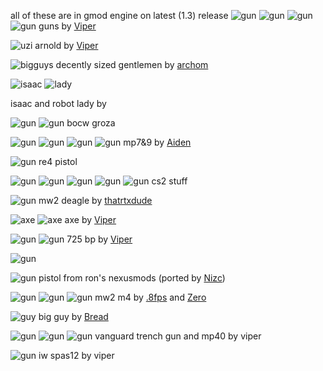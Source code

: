all of these are in gmod engine on latest (1.3) release
![gun](https://media.discordapp.net/attachments/484785909099790346/1078421049185681418/image.png)
![gun](https://cdn.discordapp.com/attachments/424661475282649101/1078433411842191601/image.png)
![gun](https://cdn.discordapp.com/attachments/484785909099790346/1078433866156613683/image.png)
![gun](https://cdn.discordapp.com/attachments/424661475282649101/1078436064047411200/image.png)
guns by [Viper](https://steamcommunity.com/id/dirtysionmain/)

![uzi](https://cdn.discordapp.com/attachments/484785909099790346/1104062185912664085/arnold.jpg)
arnold by [Viper](https://steamcommunity.com/id/dirtysionmain/)

![bigguys](https://cdn.discordapp.com/attachments/424661475282649101/1116072954976010370/poster-23-06-07_17-35-02.jpg)
decently sized gentlemen by [archom](https://steamcommunity.com/profiles/76561199131947772)

![isaac](https://cdn.discordapp.com/attachments/839227966193795093/1078764570300133446/image.png)
![lady](https://cdn.discordapp.com/attachments/839227966193795093/1078403571294404718/image.png)

isaac and robot lady by

![gun](https://media.discordapp.net/attachments/1080446080170328105/1083467596147470437/image.png)
![gun](https://cdn.discordapp.com/attachments/484785909099790346/1084865393186852954/groza.jpg)
bocw groza

![gun](https://media.discordapp.net/attachments/962102265408282644/1085911164355084319/Screenshot_2023-03-16_125938.png)
![gun](https://media.discordapp.net/attachments/962102265408282644/1085902493441065000/Screenshot_2023-03-16_122758.png)
![gun](https://media.discordapp.net/attachments/962102265408282644/1086252719846727790/Screenshot_2023-03-17_114308.png)
![gun](https://media.discordapp.net/attachments/962102265408282644/1086252719448260659/Screenshot_2023-03-17_114117.png)
mp7&9 by [Aiden](https://steamcommunity.com/id/24123351/)

![gun](https://cdn.discordapp.com/attachments/484785909099790346/1085944654924611665/the_leon_gun.jpg)
re4 pistol

![gun](https://media.discordapp.net/attachments/484785909099790346/1090253766764281897/image.png)
![gun](https://cdn.discordapp.com/attachments/1080446080170328105/1090261760386281522/cs2_ak47.jpg)
![gun](https://cdn.discordapp.com/attachments/484785909099790346/1090290356928651285/deagle.jpg)
![gun](https://cdn.discordapp.com/attachments/484785909099790346/1090309880105152682/g3sg1.jpg)
![gun](https://cdn.discordapp.com/attachments/484785909099790346/1090656155010867320/image.png)
cs2 stuff

![gun](https://cdn.discordapp.com/attachments/1080440462797705258/1091363008938262600/image.png)
mw2 deagle by [thatrtxdude](https://steamcommunity.com/id/thatrtxdude/)

![axe](https://media.discordapp.net/attachments/1080446080170328105/1091421531751587970/image.png)
![axe](https://media.discordapp.net/attachments/1080446080170328105/1091421603587432561/image.png)
axe by [Viper](https://steamcommunity.com/id/dirtysionmain/)

![gun](https://media.discordapp.net/attachments/1080446080170328105/1093967636599156746/image.png)
![gun](https://media.discordapp.net/attachments/1080446080170328105/1093967636867588146/image.png)
725 bp by [Viper](https://steamcommunity.com/id/dirtysionmain/)

![gun](https://cdn.discordapp.com/attachments/484785909099790346/1094658206736842772/image.png)

![gun](https://cdn.discordapp.com/attachments/973910088576303174/1095727242488860763/VIPER2.jpg)
pistol from ron's nexusmods (ported by [Nizc](https://steamcommunity.com/id/iron_man_mark_42/))

![gun](https://cdn.discordapp.com/attachments/973910088576303174/1096416830995837059/image.png)
![gun](https://cdn.discordapp.com/attachments/973910088576303174/1096416831910195251/image.png)
![gun](https://cdn.discordapp.com/attachments/973910088576303174/1096416830656106688/image.png)
mw2 m4 by [.8fps](https://steamcommunity.com/id/kyo-h/) and [Zero](https://steamcommunity.com/id/2lewd2me/)

![guy](https://steamuserimages-a.akamaihd.net/ugc/2018217493634513024/AA47D6EF5B67DE87CEA6E511E0BDBD2D2924F6ED/?imw=5000&imh=5000&ima=fit&impolicy=Letterbox&imcolor=#000000&letterbox=false)
big guy by [Bread](https://steamcommunity.com/profiles/76561198215364196)

![gun](https://cdn.discordapp.com/attachments/484785909099790346/1099399875348676689/mike97.jpg)
![gun](https://cdn.discordapp.com/attachments/484785909099790346/1103410797209718924/mpapa40.jpg)
![gun](https://cdn.discordapp.com/attachments/484785909099790346/1106231345434349779/mpapa40_2.jpg)
vanguard trench gun and mp40 by viper

![gun](https://cdn.discordapp.com/attachments/484785909099790346/1103058688186535966/image.png)
iw spas12 by viper
